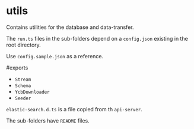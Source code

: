 # utils
Contains utilities for the database and data-transfer.

The `run.ts` files in the sub-folders depend on a `config.json`
existing in the root directory.

Use `config.sample.json` as a reference.

#exports

* `Stream`
* `Schema`
* `YcbDownloader`
* `Seeder`

`elastic-search.d.ts` is a file copied from th `api-server`.


The sub-folders have `README` files.